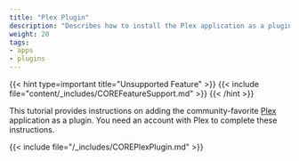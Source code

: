 ```yaml
---
title: "Plex Plugin"
description: "Describes how to install the Plex application as a plugin on TrueNAS CORE."
weight: 20
tags:
- apps
- plugins
---
```


{{< hint type=important title="Unsupported Feature" >}}
{{< include file="content/_includes/COREFeatureSupport.md" >}}
{{< /hint >}}

This tutorial provides instructions on adding the community-favorite [Plex](https://www.plex.tv/) application as a plugin.
You need an account with Plex to complete these instructions.

{{< include file="/_includes/COREPlexPlugin.md" >}}